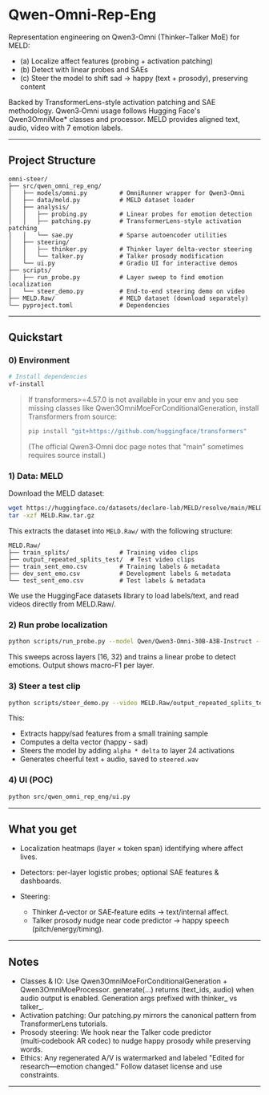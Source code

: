# Qwen-Omni-Rep-Eng

Representation engineering on Qwen3-Omni (Thinker–Talker MoE) for MELD:
- (a) Localize affect features (probing + activation patching)
- (b) Detect with linear probes and SAEs
- (c) Steer the model to shift sad → happy (text + prosody), preserving content

Backed by TransformerLens-style activation patching and SAE methodology.
Qwen3‑Omni usage follows Hugging Face's Qwen3OmniMoe* classes and processor.
MELD provides aligned text, audio, video with 7 emotion labels.

---

## Project Structure

```
omni-steer/
├── src/qwen_omni_rep_eng/
│   ├── models/omni.py         # OmniRunner wrapper for Qwen3-Omni
│   ├── data/meld.py           # MELD dataset loader
│   ├── analysis/
│   │   ├── probing.py         # Linear probes for emotion detection
│   │   ├── patching.py        # TransformerLens-style activation patching
│   │   └── sae.py             # Sparse autoencoder utilities
│   ├── steering/
│   │   ├── thinker.py         # Thinker layer delta-vector steering
│   │   └── talker.py          # Talker prosody modification
│   └── ui.py                  # Gradio UI for interactive demos
├── scripts/
│   ├── run_probe.py           # Layer sweep to find emotion localization
│   └── steer_demo.py          # End-to-end steering demo on video
├── MELD.Raw/                  # MELD dataset (download separately)
└── pyproject.toml             # Dependencies
```

---

## Quickstart

### 0) Environment

```bash
# Install dependencies
vf-install
```

> If transformers>=4.57.0 is not available in your env and you see missing classes like
> Qwen3OmniMoeForConditionalGeneration, install Transformers from source:
>
> ```bash
> pip install "git+https://github.com/huggingface/transformers"
> ```
>
> (The official Qwen3‑Omni doc page notes that "main" sometimes requires source install.)

### 1) Data: MELD

Download the MELD dataset:

```bash
wget https://huggingface.co/datasets/declare-lab/MELD/resolve/main/MELD.Raw.tar.gz
tar -xzf MELD.Raw.tar.gz
```

This extracts the dataset into `MELD.Raw/` with the following structure:

```
MELD.Raw/
├── train_splits/              # Training video clips
├── output_repeated_splits_test/  # Test video clips
├── train_sent_emo.csv         # Training labels & metadata
├── dev_sent_emo.csv           # Development labels & metadata
└── test_sent_emo.csv          # Test labels & metadata
```

We use the HuggingFace datasets library to load labels/text, and read videos directly from MELD.Raw/.

### 2) Run probe localization

```bash
python scripts/run_probe.py --model Qwen/Qwen3-Omni-30B-A3B-Instruct --split train --layer_sweep 16 32 --limit 50
```

This sweeps across layers [16, 32) and trains a linear probe to detect emotions. Output shows macro-F1 per layer.

### 3) Steer a test clip

```bash
python scripts/steer_demo.py --video MELD.Raw/output_repeated_splits_test/dia263_utt3.mp4 --alpha 1.0
```

This:
- Extracts happy/sad features from a small training sample
- Computes a delta vector (happy - sad)
- Steers the model by adding `alpha * delta` to layer 24 activations
- Generates cheerful text + audio, saved to `steered.wav`

### 4) UI (POC)

```bash
python src/qwen_omni_rep_eng/ui.py
```

---

## What you get

* Localization heatmaps (layer × token span) identifying where affect lives.
* Detectors: per-layer logistic probes; optional SAE features & dashboards.
* Steering:

  * Thinker Δ‑vector or SAE‑feature edits → text/internal affect.
  * Talker prosody nudge near code predictor → happy speech (pitch/energy/timing).

---

## Notes

* Classes & IO: Use Qwen3OmniMoeForConditionalGeneration + Qwen3OmniMoeProcessor. generate(...) returns (text_ids, audio) when audio output is enabled. Generation args prefixed with thinker_ vs talker_.
* Activation patching: Our patching.py mirrors the canonical pattern from TransformerLens tutorials.
* Prosody steering: We hook near the Talker code predictor (multi‑codebook AR codec) to nudge happy prosody while preserving words.
* Ethics: Any regenerated A/V is watermarked and labeled "Edited for research—emotion changed." Follow dataset license and use constraints.

---
